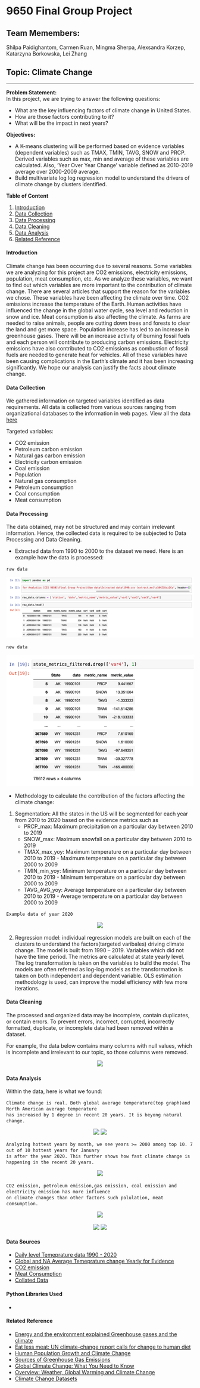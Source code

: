 
# 9650 Final Group Project

## Team Memembers: 
Shilpa Paidighantom, Carmen Ruan, Mingma Sherpa, 
Alexsandra Korzep, Katarzyna Borkowska, Lei Zhang
## Topic: Climate Change
---
**Problem Statement:**\
In this project, we are trying to answer the following questions:
* What are the key influencing factors of climate change in United States.
* How are those factors contributing to it?
* What will be the impact in next years?

**Objectives:**
* A K-means clustering will be performed based on evidence variables (dependent variables) such as TMAX, TMIN, TAVG, SNOW and PRCP. Derived variables such as max, min and         average of these variables are calculated. Also, ‘Year Over Year Change’ variable defined as 2010-2019 average over 2000-2009 average.
* Build multivariate log log regression model to understand the drivers of climate change by clusters identified. 


**Table of Content**
1. [Introduction](#Introduction)
2. [Data Collection](#Data-Collection)
3. [Data Processing](#Data-Processing)
4. [Data Cleaning](#Data-Cleaning)
5. [Data Analysis](#Data-Analysis)
6. [Related Reference](#Related-Reference)

#### Introduction
Climate change has been occurring due to several reasons. Some variables we are analyzing for this project are CO2 emissions, electricity emissions, population, meat consumption, etc. As we analyze these variables, we want to find out which variables are more important to the contribution of climate change. There are several articles that support the reason for the variables we chose. These variables have been affecting the climate over time. CO2 emissions increase the temperature of the Earth. Human activities have influenced the change in the global water cycle, sea level and reduction in snow and ice. Meat consumption is also affecting the climate. As farms are needed to raise animals, people are cutting down trees and forests to clear the land and get more space. Population increase has led to an increase in greenhouse gases. There will be an increase activity of burning fossil fuels and each person will contribute to producing carbon emissions.  Electricity emissions have also contributed to CO2 emissions as combustion of fossil fuels are needed to generate heat for vehicles. All of these variables have been causing complications in the Earth’s climate and it has been increasing significantly. We hope our analysis can justify the facts about climate change.


#### Data Collection
We gathered information on targeted variables identified as data requirements. All data is collected from various sources ranging from organizational databases to the information in web pages. View all the data [here](https://github.com/snowmeatball/9650_GroupProject/tree/main/Data)

Targeted variables:
* CO2 emission
* Petroleum carbon emission
* Natural gas carbon emission
* Electricity carbon emission
* Coal emission
* Population
* Natural gas consumption
* Petroleum consumption
* Coal consumption
* Meat consumption

#### Data Processing
The data obtained, may not be structured and may contain irrelevant information. Hence, the collected data is required to be subjected to Data Processing and Data Cleaning.

* Extracted data from 1990 to 2000 to the dataset we need. Here is an example how the data is processed:
```
raw data
```
![1990raw](img/1990raw.png)
```
new data
```
![1990new](img/1990new.png)


* Methodology to calculate the contribution of the factors affecting the climate change:
1. Segmentation: All the states in the US will be segmented for each year from 2010 to 2020 based on the evidence metrics such as 
    * PRCP_max: Maximum precipitation on a particular day between 2010 to 2019 
    * SNOW_max: Maximum snowfall on a particular day between 2010 to 2019 
    * TMAX_max_yoy: Maximum temperature on a particular day between 2010 to 2019 - Maximum temperature on a particular day between 2000 to 2009
    * TMIN_min_yoy: Minimum temperature on a particular day between 2010 to 2019 - Minimum temperature on a particular day between 2000 to 2009
    * TAVG_AVG_yoy: Average temperature on a particular day between 2010 to 2019 - Average temperature on a particular day between 2000 to 2009


 ```
 Example data of year 2020
 ```
<p align="center" width="100%">
    <img width="50%" src="https://github.com/snowmeatball/9650_GroupProject/blob/main/img/exOf2020.png"> 
</p>

2. Regression model:  individual regression models are built on each of the clusters to understand the factors(targeted varibales) driving climate change. 
   The model is built from 1990 – 2019. Variables which did not have the time period. The metrics are calculated at state yearly level.
   The log transformation is taken on the variables to build the model. The models are often referred as log-log models as the transformation is taken on both independent and dependent variable. OLS estimation methodology is used, can improve the model efficiency with few more iterations. 


#### Data Cleaning
The processed and organized data may be incomplete, contain duplicates, or contain errors.
To prevent errors, incorrect, corrupted, incorrectly formatted, duplicate, or incomplete data had been removed within a dataset. 

For example, the data below contains many columns with null values, which is incomplete and irrelevant to our topic, so those columns were removed.

<p align="center" width="100%">
    <img width="60%" src="https://github.com/snowmeatball/9650_GroupProject/blob/main/img/cleandata.png"> 
</p>


#### Data Analysis
Within the data, here is what we found:
```
Climate change is real. Both global average temperature(top graph)and North American average temperature 
has increased by 1 degree in recent 20 years. It is beyong natural change. 
```
<p align="center" width="100%">
    <img width="50%" src="https://github.com/snowmeatball/9650_GroupProject/blob/main/img/image1.png"> 
    <img width="50%" src="https://github.com/snowmeatball/9650_GroupProject/blob/main/img/NA_avg_tem.png"> 
</p>

```
Analyzing hottest years by month, we see years >= 2000 among top 10. 7 out of 10 hottest years for January 
is after the year 2020. This further shows how fast climate change is happening in the recent 20 years. 
```
<p align="center" width="100%">
    <img width="50%" src="https://github.com/snowmeatball/9650_GroupProject/blob/main/img/hot_year_by_month.png"> 
</p>

```
CO2 emission, petroleum emission,gas emission, coal emission and electricity emission has more influence 
on climate changes than other factors such polulation, meat comsumption.
```
<p align="center" width="100%">
    <img width="70%" src="https://github.com/snowmeatball/9650_GroupProject/blob/main/img/factor.png"> 
</p>

<p align="center" width="100%">
    <img width="60%" src="https://github.com/snowmeatball/9650_GroupProject/blob/main/img/regression1.png"> 
    <img width="60%" src="https://github.com/snowmeatball/9650_GroupProject/blob/main/img/regression2.png"> 
</p>

#### Data Sources
* [Daily level Temeprature data 1990 - 2020](ftp://ftp.ncdc.noaa.gov/pub/data/cdo/samples/GHCND_sample_pdf.pdf)
* [Global and NA Average Temeprature change Yearly for Evidence](http://berkeleyearth.lbl.gov/auto/Global/Complete_TAVG_complete.txt)
* [CO2 emission](https://ourworldindata.org/co2/country/united-states?country=~USA)
* [Meat Consumption](https://data.ers.usda.gov/reports.aspx?ID=17832#Pd8813db36791451aa19023aefc4bf02d_2_17iT0R0x0)
* [Collated Data](https://github.com/snowmeatball/9650_GroupProject/tree/main/Data)

#### Python Libraries Used
*

#### Related Reference
* [Energy and the environment explained Greenhouse gases and the climate](https://www.eia.gov/energyexplained/energy-and-the-environment/greenhouse-gases-and-the-climate.php)
* [Eat less meat: UN climate-change report calls for change to human diet](https://www.nature.com/articles/d41586-019-02409-7)
* [Human Population Growth and Climate Change](https://www.biologicaldiversity.org/programs/population_and_sustainability/climate/)
* [Sources of Greenhouse Gas Emissions](https://www.epa.gov/ghgemissions/sources-greenhouse-gas-emissions)
* [Global Climate Change: What You Need to Know](https://www.nrdc.org/stories/global-climate-change-what-you-need-know)
* [Overview: Weather, Global Warming and Climate Change](https://climate.nasa.gov/resources/global-warming-vs-climate-change/)
* [Climate Change Datasets](https://github.com/adventuroussrv/Climate-Change-Datasets)
